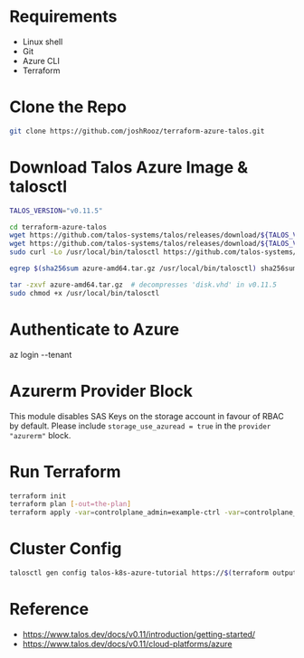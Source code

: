 # Requirements
* Linux shell
* Git
* Azure CLI
* Terraform

# Clone the Repo
```sh
git clone https://github.com/joshRooz/terraform-azure-talos.git
```

# Download Talos Azure Image & talosctl
```sh
TALOS_VERSION="v0.11.5"

cd terraform-azure-talos
wget https://github.com/talos-systems/talos/releases/download/${TALOS_VERSION}/azure-amd64.tar.gz
wget https://github.com/talos-systems/talos/releases/download/${TALOS_VERSION}/sha256sum.txt
sudo curl -Lo /usr/local/bin/talosctl https://github.com/talos-systems/talos/releases/${TALOS_VERSION}/download/talosctl-$(uname -s | tr "[:upper:]" "[:lower:]")-amd64

egrep $(sha256sum azure-amd64.tar.gz /usr/local/bin/talosctl) sha256sum.txt | wc -l

tar -zxvf azure-amd64.tar.gz  # decompresses 'disk.vhd' in v0.11.5
sudo chmod +x /usr/local/bin/talosctl
```

# Authenticate to Azure
az login --tenant <some-tenant-name-or-id>

# Azurerm Provider Block
This module disables SAS Keys on the storage account in favour of RBAC by default. Please include  `storage_use_azuread = true` in the `provider "azurerm"` block.

# Run Terraform

```sh
terraform init
terraform plan [-out=the-plan]
terraform apply -var=controlplane_admin=example-ctrl -var=controlplane_admin=example-wrkr [-auto-approve] [the-plan]
```

# Cluster Config
```sh
talosctl gen config talos-k8s-azure-tutorial https://$(terraform output lb_public_ip | sed 's|^.|| ; s|.$||'):6443
```

# Reference
* https://www.talos.dev/docs/v0.11/introduction/getting-started/
* https://www.talos.dev/docs/v0.11/cloud-platforms/azure